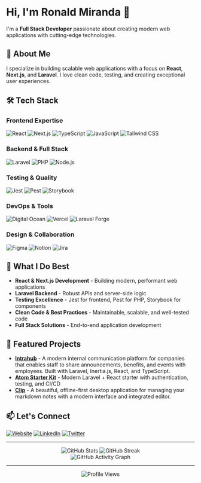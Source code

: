 # Hi, I'm Ronald Miranda 👋

I'm a **Full Stack Developer** passionate about creating modern web applications with cutting-edge technologies.

## 🚀 About Me

I specialize in building scalable web applications with a focus on **React**, **Next.js**, and **Laravel**. I love clean code, testing, and creating exceptional user experiences.

## 🛠️ Tech Stack

### Frontend Expertise
![React](https://img.shields.io/badge/-React-61DAFB?style=for-the-badge&logo=react&logoColor=black)
![Next.js](https://img.shields.io/badge/-Next.js-000000?style=for-the-badge&logo=next.js&logoColor=white)
![TypeScript](https://img.shields.io/badge/-TypeScript-3178C6?style=for-the-badge&logo=typescript&logoColor=white)
![JavaScript](https://img.shields.io/badge/-JavaScript-F7DF1E?style=for-the-badge&logo=javascript&logoColor=black)
![Tailwind CSS](https://img.shields.io/badge/-Tailwind%20CSS-38B2AC?style=for-the-badge&logo=tailwind-css&logoColor=white)

### Backend & Full Stack
![Laravel](https://img.shields.io/badge/-Laravel-FF2D20?style=for-the-badge&logo=laravel&logoColor=white)
![PHP](https://img.shields.io/badge/-PHP-777BB4?style=for-the-badge&logo=php&logoColor=white)
![Node.js](https://img.shields.io/badge/-Node.js-339933?style=for-the-badge&logo=node.js&logoColor=white)

### Testing & Quality
![Jest](https://img.shields.io/badge/-Jest-C21325?style=for-the-badge&logo=jest&logoColor=white)
![Pest](https://img.shields.io/badge/-Pest-000000?style=for-the-badge&logo=pest&logoColor=white)
![Storybook](https://img.shields.io/badge/-Storybook-FF4785?style=for-the-badge&logo=storybook&logoColor=white)

### DevOps & Tools
![Digital Ocean](https://img.shields.io/badge/-Digital%20Ocean-0080FF?style=for-the-badge&logo=digitalocean&logoColor=white)
![Vercel](https://img.shields.io/badge/-Vercel-000000?style=for-the-badge&logo=vercel&logoColor=white)
![Laravel Forge](https://img.shields.io/badge/-Laravel%20Forge-FF2D20?style=for-the-badge&logo=laravel&logoColor=white)

### Design & Collaboration
![Figma](https://img.shields.io/badge/-Figma-F24E1E?style=for-the-badge&logo=figma&logoColor=white)
![Notion](https://img.shields.io/badge/-Notion-000000?style=for-the-badge&logo=notion&logoColor=white)
![Jira](https://img.shields.io/badge/-Jira-0052CC?style=for-the-badge&logo=jira&logoColor=white)

## 💼 What I Do Best

- **React & Next.js Development** - Building modern, performant web applications
- **Laravel Backend** - Robust APIs and server-side logic
- **Testing Excellence** - Jest for frontend, Pest for PHP, Storybook for components
- **Clean Code & Best Practices** - Maintainable, scalable, and well-tested code
- **Full Stack Solutions** - End-to-end application development

## 🌟 Featured Projects

- **[Intrahub](https://github.com/rmirandasv/intrahub)** - A modern internal communication platform for companies that enables staff to share announcements, benefits, and events with employees. Built with Laravel, Inertia.js, React, and TypeScript.
- **[Atom Starter Kit](https://github.com/rmirandasv/atom-starter-kit)** - Modern Laravel + React starter with authentication, testing, and CI/CD
- **[Clip](https://github.com/rmirandasv/clip)** - A beautiful, offline-first desktop application for managing your markdown notes with a modern interface and integrated editor.

## 📫 Let's Connect

[![Website](https://img.shields.io/badge/-Website-000000?style=for-the-badge&logo=vercel&logoColor=white)](https://ronaldmiranda.dev)
[![LinkedIn](https://img.shields.io/badge/-LinkedIn-0A66C2?style=for-the-badge&logo=linkedin&logoColor=white)](https://www.linkedin.com/in/rmirandasv/)
[![Twitter](https://img.shields.io/badge/-Twitter-1DA1F2?style=for-the-badge&logo=twitter&logoColor=white)](https://x.com/r_miranda9)

---

<div align="center">
  <img src="https://github-readme-stats.vercel.app/api?username=rmirandasv&show_icons=true&theme=radical&hide_border=true" alt="GitHub Stats" />
  <img src="https://github-readme-streak-stats.herokuapp.com/?user=rmirandasv&theme=radical&hide_border=true" alt="GitHub Streak" />
</div>

<div align="center">
  <img src="https://github-readme-activity-graph.vercel.app/graph?username=rmirandasv&theme=radical&hide_border=true" alt="GitHub Activity Graph" />
</div>

---

<div align="center">
  <img src="https://komarev.com/ghpvc/?username=rmirandasv&style=flat-square&color=blue" alt="Profile Views" />
</div>
